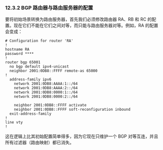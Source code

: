 ### 12.3.2 BGP 路由器与路由服务器的配置

要将初始场景转换为路由服务器，首先我们必须修改路由器 RA、RB 和 RC 的配置。现在它们不能在它们之间对等，而只能与路由服务器对等。例如，RA 的配置会变成：

```shell
# Configuration for router 'RA'
!
hostname RA
password ****
!
router bgp 65001
  no bgp default ipv4-unicast
  neighbor 2001:0DB8::FFFF remote-as 65000
!
  address-family ipv6
    network 2001:0DB8:AAAA:1::/64
    network 2001:0DB8:AAAA:2::/64
    network 2001:0DB8:0000:1::/64
    network 2001:0DB8:0000:2::/64

    neighbor 2001:0DB8::FFFF activate
    neighbor 2001:0DB8::FFFF soft-reconfiguration inbound
  exit-address-family
!
line vty
!
```

这在逻辑上比其初始配置简单得多，因为它现在只维护一个 BGP 对等互连，并且所有过滤器（路由映射）都已消失。